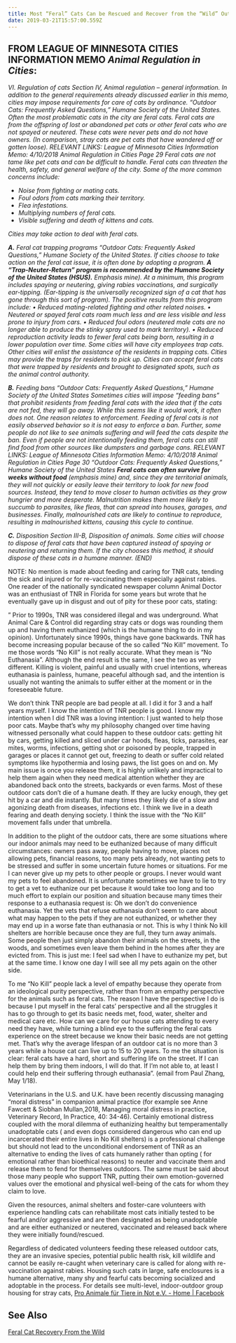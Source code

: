 ```yaml
---
title: Most “Feral” Cats Can be Rescued and Recover from the “Wild” Outdoors
date: 2019-03-21T15:57:00.559Z
---
```

## FROM LEAGUE OF MINNESOTA CITIES INFORMATION MEMO _Animal Regulation in Cities_:

_VI. Regulation of cats Section IV, Animal regulation – general information. In addition to the general requirements already discussed earlier in this memo, cities may impose requirements for care of cats by ordinance. “Outdoor Cats: Frequently Asked Questions,” Humane Society of the United States. Often the most problematic cats in the city are feral cats. Feral cats are from the offspring of lost or abandoned pet cats or other feral cats who are not spayed or neutered. These cats were never pets and do not have owners. (In comparison, stray cats are pet cats that have wandered off or gotten loose). RELEVANT LINKS: League of Minnesota Cities Information Memo: 4/10/2018 Animal Regulation in Cities Page 29 Feral cats are not tame like pet cats and can be difficult to handle. Feral cats can threaten the health, safety, and general welfare of the city. Some of the more common concerns include:_

* _Noise from fighting or mating cats._
* _Foul odors from cats marking their territory._
* _Flea infestations._
* _Multiplying numbers of feral cats._
* _Visible suffering and death of kittens and cats._

_Cities may take action to deal with feral cats._

_**A.**_ _Feral cat trapping programs “Outdoor Cats: Frequently Asked Questions,” Humane Society of the United States. If cities choose to take action on the feral cat issue, it is often done by adopting a program. **A “Trap-Neuter-Return” program is recommended by the Humane Society of the United States (HSUS).**  Emphasis mine). At a minimum, this program includes spaying or neutering, giving rabies vaccinations, and surgically ear-tipping. (Ear-tipping is the universally recognized sign of a cat that has gone through this sort of program). The positive results from this program include: • Reduced mating-related fighting and other related noises. • Neutered or spayed feral cats roam much less and are less visible and less prone to injury from cars. • Reduced foul odors (neutered male cats are no longer able to produce the stinky spray used to mark territory). • Reduced reproduction activity leads to fewer feral cats being born, resulting in a lower population over time. Some cities will have city employees trap cats. Other cities will enlist the assistance of the residents in trapping cats. Cities may provide the traps for residents to pick up. Cities can accept feral cats that were trapped by residents and brought to designated spots, such as the animal control authority._

_**B.**_ _Feeding bans “Outdoor Cats: Frequently Asked Questions,” Humane Society of the United States Sometimes cities will impose “feeding bans” that prohibit residents from feeding feral cats with the idea that if the cats are not fed, they will go away. While this seems like it would work, it often does not. One reason relates to enforcement. Feeding of feral cats is not easily observed behavior so it is not easy to enforce a ban. Further, some people do not like to see animals suffering and will feed the cats despite the ban. Even if people are not intentionally feeding them, feral cats can still find food from other sources like dumpsters and garbage cans. RELEVANT LINKS: League of Minnesota Cities Information Memo: 4/10/2018 Animal Regulation in Cities Page 30 “Outdoor Cats: Frequently Asked Questions,” Humane Society of the United States **Feral cats can often survive for weeks without food** (emphasis mine) and, since they are territorial animals, they will not quickly or easily leave their territory to look for new food sources. Instead, they tend to move closer to human activities as they grow hungrier and more desperate. Malnutrition makes them more likely to succumb to parasites, like fleas, that can spread into houses, garages, and businesses. Finally, malnourished cats are likely to continue to reproduce, resulting in malnourished kittens, causing this cycle to continue._

_**C.**_ _Disposition Section III-B, Disposition of animals. Some cities will choose to dispose of feral cats that have been captured instead of spaying or neutering and returning them. If the city chooses this method, it should dispose of these cats in a humane manner. (END)_

NOTE: No mention is made about feeding and caring for TNR cats, tending the sick and injured or for re-vaccinating them especially against rabies. One reader of the nationally syndicated newspaper column Animal Doctor was an enthusiast of TNR in Florida for some years but wrote  that he eventually gave up in disgust and out of pity for these poor cats, stating:

” Prior to 1990s, TNR was considered illegal and was underground. What Animal Care & Control did regarding stray cats or dogs was rounding them up and having them euthanized (which is the humane thing to do in my opinion). Unfortunately since 1990s, things have gone backwards. TNR has become increasing popular because of the so called “No Kill” movement.  To me those words “No Kill” is not really accurate.  What they mean is “No Euthanasia”. Although the end result is the same, I see the two as very different.  Killing is violent, painful and usually with cruel intentions, whereas euthanasia is painless, humane, peaceful although sad, and the intention is usually not wanting the animals to suffer either at the moment or in the foreseeable future.

 We don’t think TNR people are bad people at all.  I did it for 3 and a half years myself. I know the intention of TNR people is good. I know my intention when I did TNR was a loving intention:  I just wanted to help those poor cats.  Maybe that’s why my philosophy changed over time having witnessed personally what could happen to these outdoor cats: getting hit by cars, getting killed and sliced under car hoods, fleas, ticks, parasites, ear mites, worms, infections, getting shot or poisoned by people, trapped in garages or places it cannot get out, freezing to death or suffer cold related symptoms like hypothermia and losing paws, the list goes on and on.  My main issue is once you release them, it is highly unlikely and impractical to help them again when they need medical attention whether they are abandoned back onto the streets, backyards or even farms. Most of these outdoor cats don’t die of a humane death. If they are lucky enough, they get hit by a car and die instantly. But many times they likely die of a slow and agonizing death from diseases, infections etc. I think we live in a death fearing and death denying society. I think the issue with the “No Kill” movement falls under that umbrella.

 In addition to the plight of the outdoor cats, there are some situations where our indoor animals may need to be euthanized because of many difficult circumstances:  owners pass away, people having to move, places not allowing pets, financial reasons, too many pets already, not wanting pets to be stressed and suffer in some uncertain future homes or situations.  For me I can never give up my pets to other people or groups. I never would want my pets to feel abandoned.  It is unfortunate sometimes we have to lie to try to get a vet to euthanize our pet because it would take too long and too much effort to explain our position and situation because many times their response to a euthanasia request is: Oh we don’t do convenience euthanasia.  Yet the vets that refuse euthanasia don’t seem to care about what may happen to the pets if they are not euthanized, or whether they may end up in a worse fate than euthanasia or not.  This is why I think No kill shelters are horrible because once they are full, they turn away animals.  Some people then just simply abandon their animals on the streets, in the woods, and sometimes even leave them behind in the homes after they are evicted from.    This is just me:  I feel sad when I have to euthanize my pet, but at the same time. I know one day I will see all my pets again on the other side.

 To me “No Kill” people lack a level of empathy because they operate from an ideological purity perspective, rather than from an empathy perspective for the animals such as feral cats.  The reason I have the perspective I do is because I put myself in the feral cats’ perspective and all the struggles it has to go through to get its basic needs met, food, water, shelter and medical care etc.  How can we care for our house cats attending to every need they have, while turning a blind eye to the suffering the feral cats experience on the street because we know their basic needs are not getting met. That’s why the average lifespan of an outdoor cat is no more than 3 years while a house cat can live up to 15 to 20 years. To me the situation is clear: feral cats have a hard, short and suffering life on the street. If I can help them by bring them indoors, I will do that. If I’m not able to, at least I could help end their suffering through euthanasia”. (email from Paul Zhang, May 1/18).

Veterinarians in the U.S. and U.K. have been recently discussing managing “moral distress” in companion animal practice (for example see Anne Fawcett & Siobhan Mullan,2018, Managing moral distress in practice, Veterinary Record, In Practice, 40: 34-46). Certainly emotional distress coupled with the moral dilemma of euthanizing healthy but temperamentally  unadoptable cats ( and even dogs considered dangerous who can end up incarcerated their entire lives in No Kill shelters) is a professional challenge but should not lead to the unconditional endorsement of TNR as an alternative to ending the lives of cats humanely rather than opting ( for emotional rather than bioethical reasons) to neuter and vaccinate them and release them to fend for themselves outdoors. The same must be said about those many people who support TNR, putting their own emotion-governed values over the emotional and physical well-being of the cats for whom they claim to love.

Given the resources, animal shelters and foster-care volunteers with experience handling cats can rehabilitate most cats initially tested to be fearful and/or aggressive and are then designated as being unadoptable and are either euthanized or neutered, vaccinated and released back where they were initially found/rescued.

Regardless of dedicated volunteers feeding these released outdoor cats, they are an invasive species, potential public health risk, kill wildlife and cannot be easily re-caught when veterinary care is called for along with re-vaccination against rabies. Housing such cats in large, safe enclosures is a humane alternative, many shy and fearful cats becoming socialized and adoptable in the process. For details see multi-level, indoor-outdoor group housing for stray cats, [Pro Animale für Tiere in Not e.V. - Home | Facebook](https://www.facebook.com/proanimale/)

## See Also

[Feral Cat Recovery From the Wild](../post/outdoor-cats-wildlife-and-human-health/#feral-cat-recovery)
